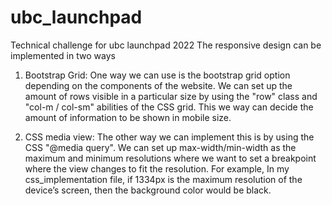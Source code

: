 # ubc_launchpad
Technical challenge for ubc launchpad 2022
The responsive design can be implemented in two ways
1) Bootstrap Grid:
One way we can use is the bootstrap grid option depending on the components of the website. 
We can set up the amount of rows visible in a particular size by using the "row" class and "col-m / col-sm" abilities of the CSS grid.
This we way can decide the amount of information to be shown in mobile size.

2) CSS media view:
The other way we can implement this is by using the CSS "@media query".
We can set up max-width/min-width as the maximum and minimum resolutions where we want to set a breakpoint where the view changes to fit the resolution.
For example, In my css_implementation file, if 1334px is the maximum resolution of the device’s screen, then the background color would be black.

